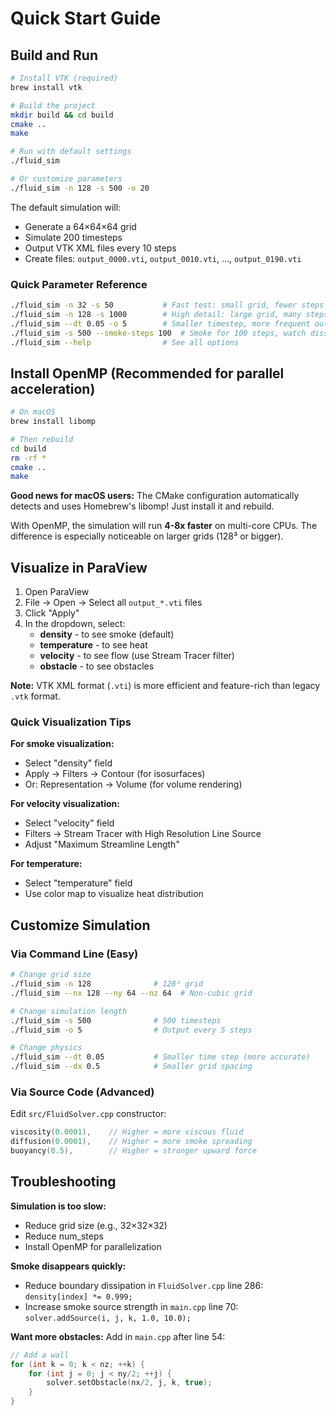 # Quick Start Guide

## Build and Run

```bash
# Install VTK (required)
brew install vtk

# Build the project
mkdir build && cd build
cmake ..
make

# Run with default settings
./fluid_sim

# Or customize parameters
./fluid_sim -n 128 -s 500 -o 20
```

The default simulation will:
- Generate a 64×64×64 grid
- Simulate 200 timesteps
- Output VTK XML files every 10 steps
- Create files: `output_0000.vti`, `output_0010.vti`, ..., `output_0190.vti`

### Quick Parameter Reference

```bash
./fluid_sim -n 32 -s 50           # Fast test: small grid, fewer steps
./fluid_sim -n 128 -s 1000        # High detail: large grid, many steps
./fluid_sim --dt 0.05 -o 5        # Smaller timestep, more frequent output
./fluid_sim -s 500 --smoke-steps 100  # Smoke for 100 steps, watch dissipate
./fluid_sim --help                # See all options
```

## Install OpenMP (Recommended for parallel acceleration)

```bash
# On macOS
brew install libomp

# Then rebuild
cd build
rm -rf *
cmake ..
make
```

**Good news for macOS users:** The CMake configuration automatically detects and uses Homebrew's libomp! Just install it and rebuild.

With OpenMP, the simulation will run **4-8x faster** on multi-core CPUs. The difference is especially noticeable on larger grids (128³ or bigger).

## Visualize in ParaView

1. Open ParaView
2. File → Open → Select all `output_*.vti` files
3. Click "Apply"
4. In the dropdown, select:
   - **density** - to see smoke (default)
   - **temperature** - to see heat
   - **velocity** - to see flow (use Stream Tracer filter)
   - **obstacle** - to see obstacles

**Note:** VTK XML format (`.vti`) is more efficient and feature-rich than legacy `.vtk` format.

### Quick Visualization Tips

**For smoke visualization:**
- Select "density" field
- Apply → Filters → Contour (for isosurfaces)
- Or: Representation → Volume (for volume rendering)

**For velocity visualization:**
- Select "velocity" field
- Filters → Stream Tracer with High Resolution Line Source
- Adjust "Maximum Streamline Length"

**For temperature:**
- Select "temperature" field
- Use color map to visualize heat distribution

## Customize Simulation

### Via Command Line (Easy)

```bash
# Change grid size
./fluid_sim -n 128              # 128³ grid
./fluid_sim --nx 128 --ny 64 --nz 64  # Non-cubic grid

# Change simulation length
./fluid_sim -s 500              # 500 timesteps
./fluid_sim -o 5                # Output every 5 steps

# Change physics
./fluid_sim --dt 0.05           # Smaller time step (more accurate)
./fluid_sim --dx 0.5            # Smaller grid spacing
```

### Via Source Code (Advanced)

Edit `src/FluidSolver.cpp` constructor:

```cpp
viscosity(0.0001),    // Higher = more viscous fluid
diffusion(0.0001),    // Higher = more smoke spreading
buoyancy(0.5),        // Higher = stronger upward force
```

## Troubleshooting

**Simulation is too slow:**
- Reduce grid size (e.g., 32×32×32)
- Reduce num_steps
- Install OpenMP for parallelization

**Smoke disappears quickly:**
- Reduce boundary dissipation in `FluidSolver.cpp` line 286: `density[index] *= 0.999;`
- Increase smoke source strength in `main.cpp` line 70: `solver.addSource(i, j, k, 1.0, 10.0);`

**Want more obstacles:**
Add in `main.cpp` after line 54:
```cpp
// Add a wall
for (int k = 0; k < nz; ++k) {
    for (int j = 0; j < ny/2; ++j) {
        solver.setObstacle(nx/2, j, k, true);
    }
}
```
